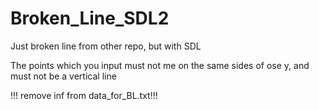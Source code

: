 # Broken_Line_SDL2
Just broken line from other repo, but with SDL

The points which you input must not me on the same sides of ose y, and must not be a vertical line

!!! remove inf from data_for_BL.txt!!!
